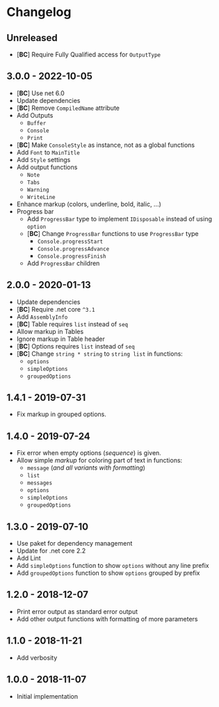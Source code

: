 # Changelog

<!-- There is always Unreleased section on the top. Subsections (Add, Changed, Fix, Removed) should be Add as needed. -->
## Unreleased
- [**BC**] Require Fully Qualified access for `OutputType`

## 3.0.0 - 2022-10-05
- [**BC**] Use net 6.0
- Update dependencies
- [**BC**] Remove `CompiledName` attribute
- Add Outputs
    - `Buffer`
    - `Console`
    - `Print`
- [**BC**] Make `ConsoleStyle` as instance, not as a global functions
- Add `Font` to `MainTitle`
- Add `Style` settings
- Add output functions
    - `Note`
    - `Tabs`
    - `Warning`
    - `WriteLine`
- Enhance markup (colors, underline, bold, italic, ...)
- Progress bar
    - Add `ProgressBar` type to implement `IDisposable` instead of using `option`
    - [**BC**] Change `ProgressBar` functions to use `ProgressBar` type
        - `Console.progressStart`
        - `Console.progressAdvance`
        - `Console.progressFinish`
    - Add `ProgressBar` children

## 2.0.0 - 2020-01-13
- Update dependencies
- [**BC**] Require .net core `^3.1`
- Add `AssemblyInfo`
- [**BC**] Table requires `list` instead of `seq`
- Allow markup in Tables
- Ignore markup in Table header
- [**BC**] Options requires `list` instead of `seq`
- [**BC**] Change `string * string` to `string list` in functions:
    - `options`
    - `simpleOptions`
    - `groupedOptions`

## 1.4.1 - 2019-07-31
- Fix markup in grouped options.

## 1.4.0 - 2019-07-24
- Fix error when empty options (_sequence_) is given.
- Allow simple _markup_ for coloring part of text in functions:
    - `message` (_and all variants with formatting_)
    - `list`
    - `messages`
    - `options`
    - `simpleOptions`
    - `groupedOptions`

## 1.3.0 - 2019-07-10
- Use paket for dependency management
- Update for .net core 2.2
- Add Lint
- Add `simpleOptions` function to show `options` without any line prefix
- Add `groupedOptions` function to show `options` grouped by prefix

## 1.2.0 - 2018-12-07
- Print error output as standard error output
- Add other output functions with formatting of more parameters

## 1.1.0 - 2018-11-21
- Add verbosity

## 1.0.0 - 2018-11-07
- Initial implementation
